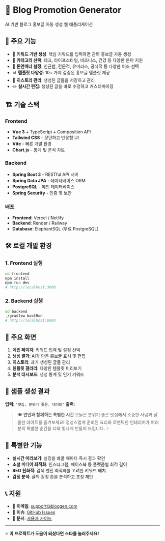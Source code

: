 # 📝 Blog Promotion Generator

AI 기반 블로그 홍보글 자동 생성 웹 애플리케이션

## 🚀 주요 기능

- 🎯 **키워드 기반 생성**: 핵심 키워드를 입력하면 관련 홍보글 자동 생성
- 📂 **카테고리 선택**: 테크, 라이프스타일, 비즈니스, 건강 등 다양한 분야 지원
- 🎨 **톤앤매너 설정**: 친근함, 전문적, 유머러스, 공식적 등 다양한 어조 선택
- 📊 **템플릿 다양성**: 10+ 가지 검증된 홍보글 템플릿 제공
- 💾 **히스토리 관리**: 생성된 글들을 저장하고 관리
- ✏️ **실시간 편집**: 생성된 글을 바로 수정하고 커스터마이징

## 🏗️ 기술 스택

### Frontend
- **Vue 3** + TypeScript + Composition API
- **Tailwind CSS** - 모던하고 반응형 UI
- **Vite** - 빠른 개발 환경
- **Chart.js** - 통계 및 분석 차트

### Backend  
- **Spring Boot 3** - RESTful API 서버
- **Spring Data JPA** - 데이터베이스 ORM
- **PostgreSQL** - 메인 데이터베이스
- **Spring Security** - 인증 및 보안

### 배포
- **Frontend**: Vercel / Netlify
- **Backend**: Render / Railway
- **Database**: ElephantSQL (무료 PostgreSQL)

## 🛠️ 로컬 개발 환경

### 1. Frontend 실행
```bash
cd frontend
npm install
npm run dev
# http://localhost:3000
```

### 2. Backend 실행
```bash
cd backend
./gradlew bootRun
# http://localhost:8080
```

## 📱 주요 화면

1. **메인 페이지**: 키워드 입력 및 설정 선택
2. **생성 결과**: AI가 만든 홍보글 표시 및 편집
3. **히스토리**: 과거 생성된 글들 관리
4. **템플릿 갤러리**: 다양한 템플릿 미리보기
5. **분석 대시보드**: 생성 통계 및 인기 키워드

## 🎨 샘플 생성 결과

**입력**: `"맛집, 분위기 좋은, 데이트"`
**출력**: 
> 🍽️ **연인과 함께하는 특별한 시간** 
> 오늘은 분위기 좋은 맛집에서 소중한 사람과 달콤한 데이트를 즐겨보세요! 
> 정성스럽게 준비된 요리와 로맨틱한 인테리어가 여러분의 특별한 순간을 
> 더욱 빛나게 만들어 드립니다. ✨

## 🌟 특별한 기능

- **실시간 미리보기**: 설정을 바꿀 때마다 즉시 결과 확인
- **소셜 미디어 최적화**: 인스타그램, 페이스북 등 플랫폼별 최적 길이
- **SEO 친화적**: 검색 엔진 최적화를 고려한 키워드 배치
- **감정 분석**: 글의 감정 톤을 분석하고 조정 제안

## 📞 지원

- 📧 **이메일**: support@bloggen.com  
- 💬 **이슈**: [GitHub Issues](https://github.com/username/blog-promotion-generator/issues)
- 📖 **문서**: [사용자 가이드](./docs/user-guide.md)

---

⭐ **이 프로젝트가 도움이 되셨다면 스타를 눌러주세요!** 